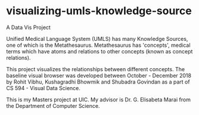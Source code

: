 # visualizing-umls-knowledge-source
A Data Vis Project

Unified Medical Language System (UMLS) has many Knowledge Sources, one of which is the Metathesaurus. 
Metathesaurus has 'concepts', medical terms which have atoms and relations to other concepts (known as concept relations). 

This project visualizes the relationships between different concepts. The baseline visual browser was developed between October - December 2018 by Rohit Vibhu, Kushagradhi Bhowmik and Shubadra Govindan as a part of CS 594 - Visual Data Science. 

This is my Masters project at UIC. My advisor is Dr. G. Elisabeta Marai from the Department of Computer Science. 



